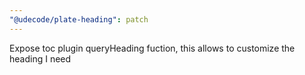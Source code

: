 ```yaml
---
"@udecode/plate-heading": patch
---
```


Expose toc plugin queryHeading fuction, this allows to customize the heading I need
